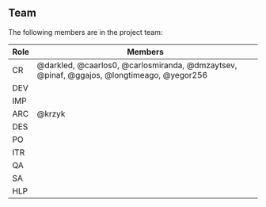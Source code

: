 ## Team

The following members are in the project team:

Role | Members
---|---
CR | @darkled, @caarlos0, @carlosmiranda, @dmzaytsev, @pinaf, @ggajos, @longtimeago, @yegor256
DEV | 
IMP | 
ARC | @krzyk
DES | 
PO | 
ITR | 
QA | 
SA | 
HLP | 
